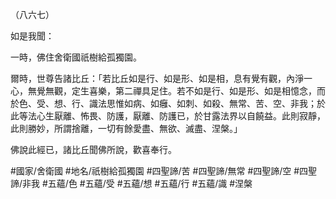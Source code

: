 （八六七）

如是我聞：

一時，佛住舍衛國祇樹給孤獨園。

爾時，世尊告諸比丘：「若比丘如是行、如是形、如是相，息有覺有觀，內淨一心，無覺無觀，定生喜樂，第二禪具足住。若不如是行、如是形、如是相憶念，而於色、受、想、行、識法思惟如病、如癰、如刺、如殺、無常、苦、空、非我；於此等法心生厭離、怖畏、防護，厭離、防護已，於甘露法界以自饒益。此則寂靜，此則勝妙，所謂捨離，一切有餘愛盡、無欲、滅盡、涅槃。」

佛說此經已，諸比丘聞佛所說，歡喜奉行。

#國家/舍衛國
#地名/祇樹給孤獨園
#四聖諦/苦
#四聖諦/無常
#四聖諦/空
#四聖諦/非我
#五蘊/色
#五蘊/受
#五蘊/想
#五蘊/行
#五蘊/識
#涅槃
